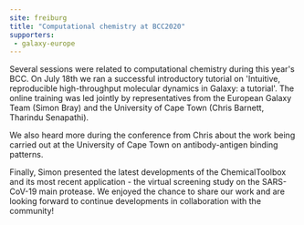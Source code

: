 ```yaml
---
site: freiburg
title: "Computational chemistry at BCC2020"
supporters:
 - galaxy-europe
---
```


Several sessions were related to computational chemistry during this year's BCC. On July 18th we ran a successful introductory tutorial on 'Intuitive, reproducible high-throughput molecular dynamics in Galaxy: a tutorial'. The online training was led jointly by representatives from the European Galaxy Team (Simon Bray) and the University of Cape Town (Chris Barnett, Tharindu Senapathi).

We also heard more during the conference from Chris about the work being carried out at the University of Cape Town on antibody-antigen binding patterns.

Finally, Simon presented the latest developments of the ChemicalToolbox and its most recent application - the virtual screening study on the SARS-CoV-19 main protease. We enjoyed the chance to share our work and are looking forward to continue developments in collaboration with the community!
